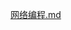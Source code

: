 [网络编程.md](https://github.com/user-attachments/files/16096212/default.md)
<!-- ##{"timestamp":1664874653}## -->